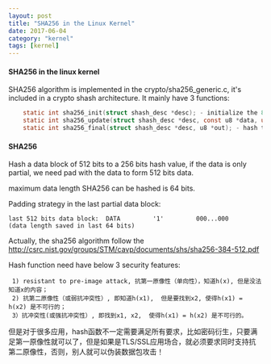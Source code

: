 ```yaml
---
layout: post
title: "SHA256 in the Linux Kernel"
date: 2017-06-04
category: "kernel" 
tags: [kernel]
---
```


#### SHA256 in the linux kernel

SHA256 algorithm is implemented in the crypto/sha256_generic.c, it's included in a crypto shash architecture. 
It mainly have 3 functions:

```c
    static int sha256_init(struct shash_desc *desc); - initialize the 8 constant value;
    static int sha256_update(struct shash_desc *desc, const u8 *data, unsigned int len); - hash a block of the data to 256 bits hash value
    static int sha256_final(struct shash_desc *desc, u8 *out); - hash the last partial block of data, which need padding
```
#### SHA256

Hash a data block of 512 bits to a 256 bits hash value, if the data is only partial, we need pad with the data to form 512 bits data.

maximum data length SHA256 can be hashed is 64 bits. 

Padding strategy in the last partial data block:

    last 512 bits data block:  DATA         '1'         000...000     (data length saved in last 64 bits) 

Actually, the sha256 algorithm follow the http://csrc.nist.gov/groups/STM/cavp/documents/shs/sha256-384-512.pdf

Hash function need have below 3 security features:

     1) resistant to pre-image attack, 抗第一原像性（单向性），知道h(x), 但是没法知道x的内容；
     2) 抗第二原像性（或弱抗冲突性）, 即知道h(x1),  但是要找到x2, 使得h(x1) = h(x2) 是不可行的；
     3）抗冲突性(或强抗冲突性）, 即找到x1, x2,  使得h(x1) = h(x2) 是不可行的。

但是对于很多应用，hash函数不一定需要满足所有要求，比如密码衍生，只要满足第一原像性就可以了，但是如果是TLS/SSL应用场合，就必须要求同时支持抗第二原像性，否则，别人就可以伪装数据包攻击！
